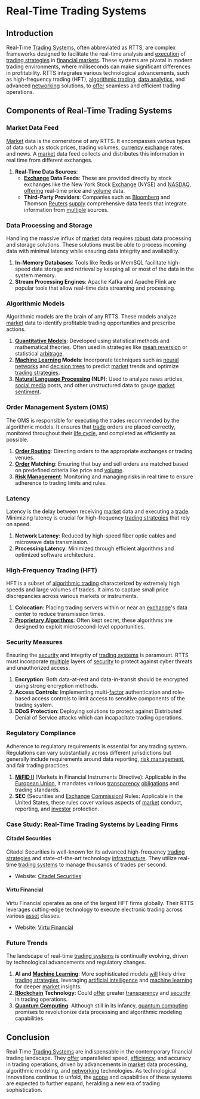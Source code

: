 # Real-Time Trading Systems

## Introduction
Real-Time [Trading Systems](../t/trading_systems.md), often abbreviated as RTTS, are complex frameworks designed to facilitate the real-time analysis and [execution](../e/execution.md) of [trading strategies](../t/trading_strategies.md) in [financial markets](../f/financial_market.md). These systems are pivotal in modern trading environments, where milliseconds can make significant differences in profitability. RTTS integrates various technological advancements, such as high-frequency trading (HFT), [algorithmic trading](../a/algorithmic_trading.md), [data analytics](../d/data_analytics.md), and advanced [networking](../n/networking.md) solutions, to [offer](../o/offer.md) seamless and efficient trading operations.

## Components of Real-Time Trading Systems

### Market Data Feed
[Market](../m/market.md) data is the cornerstone of any RTTS. It encompasses various types of data such as stock prices, trading volumes, [currency exchange](../c/currency_exchange.md) rates, and news. A [market](../m/market.md) data feed collects and distributes this information in real time from different exchanges.

1. **Real-Time Data Sources**:
    - **[Exchange](../e/exchange.md) Data Feeds**: These are provided directly by stock exchanges like the New York Stock [Exchange](../e/exchange.md) (NYSE) and [NASDAQ](../n/nasdaq.md), [offering](../o/offering.md) real-time price and [volume](../v/volume.md) data.
    - **Third-Party Providers**: Companies such as [Bloomberg](../b/bloomberg.md) and Thomson [Reuters](../r/reuters.md) [supply](../s/supply.md) comprehensive data feeds that integrate information from [multiple](../m/multiple.md) sources.

### Data Processing and Storage
Handling the massive influx of [market](../m/market.md) data requires [robust](../r/robust.md) data processing and storage solutions. These solutions must be able to process incoming data with minimal latency while ensuring data integrity and availability.
1. **In-Memory Databases**: Tools like Redis or MemSQL facilitate high-speed data storage and retrieval by keeping all or most of the data in the system memory.
2. **Stream Processing Engines**: Apache Kafka and Apache Flink are popular tools that allow real-time data streaming and processing.

### Algorithmic Models
Algorithmic models are the brain of any RTTS. These models analyze [market](../m/market.md) data to identify profitable trading opportunities and prescribe actions.
1. **[Quantitative Models](../q/quantitative_models.md)**: Developed using statistical methods and mathematical theories. Often used in strategies like [mean reversion](../m/mean_reversion.md) or statistical [arbitrage](../a/arbitrage.md).
2. **[Machine Learning](../m/machine_learning.md) Models**: Incorporate techniques such as [neural networks](../n/neural_networks_in_trading.md) and [decision trees](../d/decision_trees.md) to predict [market](../m/market.md) trends and optimize [trading strategies](../t/trading_strategies.md).
3. **[Natural Language Processing](../n/natural_language_processing_(nlp)_in_trading.md) (NLP)**: Used to analyze news articles, [social media](../s/social_media.md) posts, and other unstructured data to gauge [market sentiment](../m/market_sentiment.md).

### Order Management System (OMS)
The OMS is responsible for executing the trades recommended by the algorithmic models. It ensures that [trade](../t/trade.md) orders are placed correctly, monitored throughout their [life cycle](../l/life_cycle.md), and completed as efficiently as possible.
1. **[Order Routing](../o/order_routing.md)**: Directing orders to the appropriate exchanges or trading venues.
2. **[Order](../o/order.md) Matching**: Ensuring that buy and sell orders are matched based on predefined criteria like price and [volume](../v/volume.md).
3. **[Risk Management](../r/risk_management.md)**: Monitoring and managing risks in real time to ensure adherence to trading limits and rules.

### Latency
Latency is the delay between receiving [market](../m/market.md) data and executing a [trade](../t/trade.md). Minimizing latency is crucial for high-frequency [trading strategies](../t/trading_strategies.md) that rely on speed.
1. **Network Latency**: Reduced by high-speed fiber optic cables and microwave data transmission.
2. **Processing Latency**: Minimized through efficient algorithms and optimized software architecture.

### High-Frequency Trading (HFT)
HFT is a subset of [algorithmic trading](../a/algorithmic_trading.md) characterized by extremely high speeds and large volumes of trades. It aims to capture small price discrepancies across various markets or instruments.
1. **Colocation**: Placing trading servers within or near an [exchange](../e/exchange.md)'s data center to reduce transmission times.
2. **[Proprietary Algorithms](../p/proprietary_algorithms.md)**: Often kept secret, these algorithms are designed to exploit microsecond-level opportunities.

### Security Measures
Ensuring the [security](../s/security.md) and integrity of [trading systems](../t/trading_systems.md) is paramount. RTTS must incorporate [multiple](../m/multiple.md) layers of [security](../s/security.md) to protect against cyber threats and unauthorized access.
1. **Encryption**: Both data-at-rest and data-in-transit should be encrypted using strong encryption methods.
2. **Access Controls**: Implementing multi-[factor](../f/factor.md) authentication and role-based access controls to limit access to sensitive components of the trading system.
3. **DDoS Protection**: Deploying solutions to protect against Distributed Denial of Service attacks which can incapacitate trading operations.

### Regulatory Compliance
Adherence to regulatory requirements is essential for any trading system. Regulations can vary substantially across different jurisdictions but generally include requirements around data reporting, [risk management](../r/risk_management.md), and fair trading practices.
1. **[MiFID II](../m/mifid_ii.md)** (Markets in Financial Instruments Directive): Applicable in the [European Union](../e/european_union_(eu).md), it mandates various [transparency](../t/transparency.md) [obligations](../o/obligation.md) and trading standards.
2. **SEC** (Securities and [Exchange](../e/exchange.md) [Commission](../c/commission.md)) Rules: Applicable in the United States, these rules cover various aspects of [market](../m/market.md) conduct, reporting, and [investor](../i/investor.md) protection.

### Case Study: Real-Time Trading Systems by Leading Firms

#### Citadel Securities
Citadel Securities is well-known for its advanced high-frequency [trading strategies](../t/trading_strategies.md) and state-of-the-art technology [infrastructure](../i/infrastructure.md). They utilize real-time [trading systems](../t/trading_systems.md) to manage thousands of trades per second.
- Website: [Citadel Securities](https://www.citadelsecurities.com/)

#### Virtu Financial
Virtu Financial operates as one of the largest HFT firms globally. Their RTTS leverages cutting-edge technology to execute electronic trading across various [asset](../a/asset.md) classes.
- Website: [Virtu Financial](https://www.virtu.com/)

### Future Trends
The landscape of real-time [trading systems](../t/trading_systems.md) is continually evolving, driven by technological advancements and regulatory changes.
1. **AI and [Machine Learning](../m/machine_learning.md)**: More sophisticated models [will](../w/will.md) likely drive [trading strategies](../t/trading_strategies.md), leveraging [artificial intelligence](../a/artificial_intelligence_in_trading.md) and [machine learning](../m/machine_learning.md) for deeper [market](../m/market.md) insights.
2. **[Blockchain](../b/blockchain_in_trading.md) Technology**: Could [offer](../o/offer.md) greater [transparency](../t/transparency.md) and [security](../s/security.md) in trading operations.
3. **[Quantum Computing](../q/quantum_computing_in_trading.md)**: Although still in its infancy, [quantum computing](../q/quantum_computing_in_trading.md) promises to revolutionize data processing and algorithmic modeling capabilities.

## Conclusion
Real-Time [Trading Systems](../t/trading_systems.md) are indispensable in the contemporary financial trading landscape. They [offer](../o/offer.md) unparalleled speed, [efficiency](../e/efficiency.md), and accuracy in trading operations, driven by advancements in [market](../m/market.md) data processing, algorithmic modeling, and [networking](../n/networking.md) technologies. As technological innovations continue to unfold, the [scope](../s/scope.md) and capabilities of these systems are expected to further expand, heralding a new era of trading sophistication.

